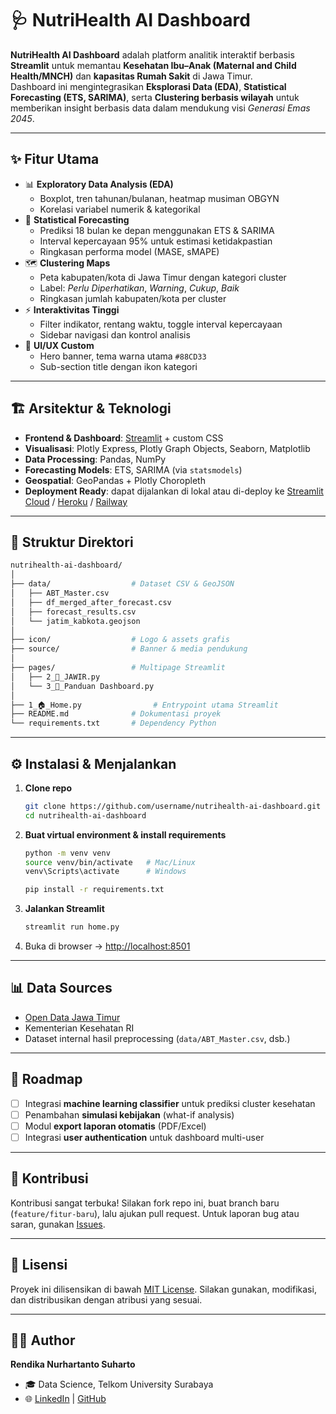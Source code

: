 # 🩺 NutriHealth AI Dashboard

**NutriHealth AI Dashboard** adalah platform analitik interaktif berbasis **Streamlit** untuk memantau **Kesehatan Ibu–Anak (Maternal and Child Health/MNCH)** dan **kapasitas Rumah Sakit** di Jawa Timur.  
Dashboard ini mengintegrasikan **Eksplorasi Data (EDA)**, **Statistical Forecasting (ETS, SARIMA)**, serta **Clustering berbasis wilayah** untuk memberikan insight berbasis data dalam mendukung visi *Generasi Emas 2045*.

---

## ✨ Fitur Utama

- 📊 **Exploratory Data Analysis (EDA)**
  - Boxplot, tren tahunan/bulanan, heatmap musiman OBGYN
  - Korelasi variabel numerik & kategorikal
- 🔮 **Statistical Forecasting**
  - Prediksi 18 bulan ke depan menggunakan ETS & SARIMA
  - Interval kepercayaan 95% untuk estimasi ketidakpastian
  - Ringkasan performa model (MASE, sMAPE)
- 🗺️ **Clustering Maps**
  - Peta kabupaten/kota di Jawa Timur dengan kategori cluster
  - Label: *Perlu Diperhatikan*, *Warning*, *Cukup*, *Baik*
  - Ringkasan jumlah kabupaten/kota per cluster
- ⚡ **Interaktivitas Tinggi**
  - Filter indikator, rentang waktu, toggle interval kepercayaan
  - Sidebar navigasi dan kontrol analisis
- 🎨 **UI/UX Custom**
  - Hero banner, tema warna utama `#88CD33`
  - Sub-section title dengan ikon kategori

---

## 🏗️ Arsitektur & Teknologi

- **Frontend & Dashboard**: [Streamlit](https://streamlit.io/) + custom CSS
- **Visualisasi**: Plotly Express, Plotly Graph Objects, Seaborn, Matplotlib
- **Data Processing**: Pandas, NumPy
- **Forecasting Models**: ETS, SARIMA (via `statsmodels`)
- **Geospatial**: GeoPandas + Plotly Choropleth
- **Deployment Ready**: dapat dijalankan di lokal atau di-deploy ke [Streamlit Cloud](https://streamlit.io/cloud) / [Heroku](https://www.heroku.com/) / [Railway](https://railway.app/)

---

## 📂 Struktur Direktori

```bash
nutrihealth-ai-dashboard/
│
├── data/                  # Dataset CSV & GeoJSON
│   ├── ABT_Master.csv
│   ├── df_merged_after_forecast.csv
│   ├── forecast_results.csv
│   └── jatim_kabkota.geojson
│
├── icon/                  # Logo & assets grafis
├── source/                # Banner & media pendukung
│
├── pages/                 # Multipage Streamlit
│   ├── 2_🤖_JAWIR.py
│   └── 3_📖_Panduan Dashboard.py
│
├── 1_🏠_Home.py                # Entrypoint utama Streamlit
├── README.md              # Dokumentasi proyek
└── requirements.txt       # Dependency Python
````

---

## ⚙️ Instalasi & Menjalankan

1. **Clone repo**

   ```bash
   git clone https://github.com/username/nutrihealth-ai-dashboard.git
   cd nutrihealth-ai-dashboard
   ```

2. **Buat virtual environment & install requirements**

   ```bash
   python -m venv venv
   source venv/bin/activate   # Mac/Linux
   venv\Scripts\activate      # Windows

   pip install -r requirements.txt
   ```

3. **Jalankan Streamlit**

   ```bash
   streamlit run home.py
   ```

4. Buka di browser → [http://localhost:8501](http://localhost:8501)

---

## 📊 Data Sources

* [Open Data Jawa Timur](https://opendata.jatimprov.go.id/)
* Kementerian Kesehatan RI
* Dataset internal hasil preprocessing (`data/ABT_Master.csv`, dsb.)

---

## 🚀 Roadmap

* [ ] Integrasi **machine learning classifier** untuk prediksi cluster kesehatan
* [ ] Penambahan **simulasi kebijakan** (what-if analysis)
* [ ] Modul **export laporan otomatis** (PDF/Excel)
* [ ] Integrasi **user authentication** untuk dashboard multi-user

---

## 🤝 Kontribusi

Kontribusi sangat terbuka!
Silakan fork repo ini, buat branch baru (`feature/fitur-baru`), lalu ajukan pull request.
Untuk laporan bug atau saran, gunakan [Issues](../../issues).

---

## 📜 Lisensi

Proyek ini dilisensikan di bawah [MIT License](LICENSE).
Silakan gunakan, modifikasi, dan distribusikan dengan atribusi yang sesuai.

---

## 👨‍💻 Author

**Rendika Nurhartanto Suharto**

* 🎓 Data Science, Telkom University Surabaya
* 🌐 [LinkedIn](https://linkedin.com/in/rendikanurhartanto) | [GitHub](https://github.com/rendikanurhartanto)

```
